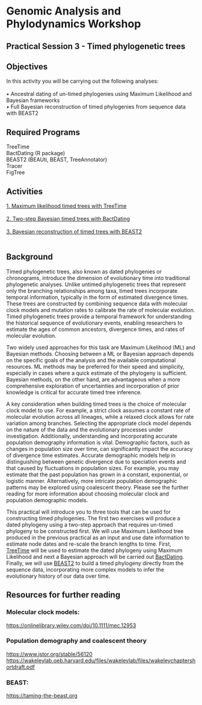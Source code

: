# Genomic Analysis and Phylodynamics Workshop

## Practical Session 3 - Timed phylogenetic trees


Objectives
---

In this activity you will be carrying out the following analyses:<br>
<br>
•	Ancestral dating of un-timed phylogenies using Maximum Likelihood and Bayesian frameworks <br>
•	Full Bayesian reconstruction of timed phylogenies from sequence data with BEAST2 <br>


Required Programs
---

TreeTime <br>
BactDating (R package) <br>
BEAST2 (BEAUti, BEAST, TreeAnnotator) <br>
Tracer <br>
FigTree <br>

## Activities

[1. Maximum likelihood timed trees with TreeTime](TreeTime.md)<br>
<br>
[2. Two-step Bayesian timed trees with BactDating](BactDating.md)<br>
<br>
[3. Bayesian reconstruction of timed trees with BEAST2](Beast.md)<br>
<br>


Background
---

Timed phylogenetic trees, also known as dated phylogenies or chronograms, introduce the dimension of evolutionary time into traditional phylogenetic analyses. Unlike untimed phylogenetic trees that represent only the branching relationships among taxa, timed trees incorporate temporal information, typically in the form of estimated divergence times. These trees are constructed by combining sequence data with molecular clock models and mutation rates to calibrate the rate of molecular evolution. Timed phylogenetic trees provide a temporal framework for understanding the historical sequence of evolutionary events, enabling researchers to estimate the ages of common ancestors, divergence times, and rates of molecular evolution. 

Two widely used approaches for this task are Maximum Likelihood (ML) and Bayesian methods. Choosing between a ML or Bayesian approach depends on the specific goals of the analysis and the available computational resources. ML methods may be preferred for their speed and simplicity, especially in cases where a quick estimate of the phylogeny is sufficient. Bayesian methods, on the other hand, are advantageous when a more comprehensive exploration of uncertainties and incorporation of prior knowledge is critical for accurate timed tree inference.

A key consideration when building timed trees is the choice of molecular clock model to use. For example, a strict clock assumes a constant rate of molecular evolution across all lineages, while a relaxed clock allows for rate variation among branches. Selecting the appropriate clock model depends on the nature of the data and the evolutionary processes under investigation. Additionally, understanding and incorporating accurate population demography information is vital. Demographic factors, such as changes in population size over time, can significantly impact the accuracy of divergence time estimates. Accurate demographic models help in distinguishing between genetic divergence due to speciation events and that caused by fluctuations in population sizes. For example, you may estimate that the past population has grown in a constant, exponential, or logistic manner. Alternatively, more intricate population demographic patterns may be explored using coalescent theory. Please see the further reading for more information about choosing molecular clock and population demographic models.

This practical will introduce you to three tools that can be used for constructing timed phylogenies. The first two exercises will produce a dated phylogeny using a two-step approach that requires un-timed phylogeny to be constructed first. We will use Maximum Likelihood tree produced in the previous practical as an input and use date information to estimate node dates and re-scale the branch lengths to time. First, [TreeTime](https://treetime.readthedocs.io/en/latest/tutorials/timetree.html) will be used to estimate the dated phylogeny using Maximum Likelihood and next a Bayesian approach will be carried out [BactDating](https://www.ncbi.nlm.nih.gov/pmc/articles/pmid/30184106/). Finally, we will use [BEAST2](https://www.beast2.org) to build a timed phylogeny directly from the sequence data, incorporating more complex models to infer the evolutionary history of our data over time. 




## Resources for further reading

### Molecular clock models: <br>

https://onlinelibrary.wiley.com/doi/10.1111/mec.12953 <br>

### Population demography and coalescent theory

https://www.jstor.org/stable/56120 <br>
https://wakeleylab.oeb.harvard.edu/files/wakeleylab/files/wakeleychaptershortdraft.pdf <br>


### BEAST: <br>

https://taming-the-beast.org <br>

